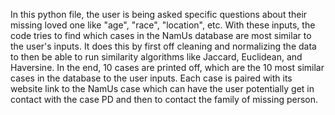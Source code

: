 In this python file, the user is being asked specific questions about their missing loved one like "age", "race", "location", etc. With these inputs, the code tries to find which cases in the NamUs database are most similar to the user's inputs. It does this by first off cleaning and normalizing the data to then be able to run similarity algorithms like Jaccard, Euclidean, and Haversine. In the end, 10 cases are printed off, which are the 10 most similar cases in the database to the user inputs. Each case is paired with its website link to the NamUs case which can have the user potentially get in contact with the case PD and then to contact the family of missing person. 
